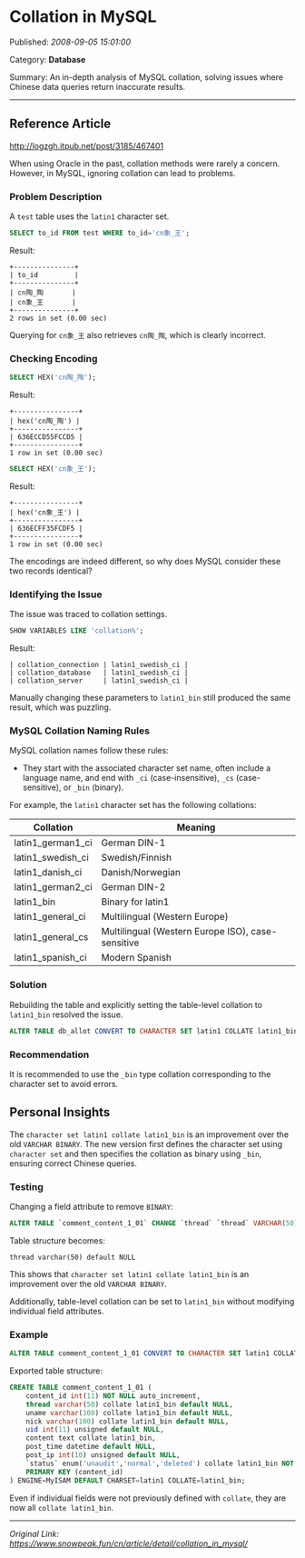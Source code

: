 # Collation in MySQL

Published: *2008-09-05 15:01:00*

Category: __Database__

Summary: An in-depth analysis of MySQL collation, solving issues where Chinese data queries return inaccurate results.

---------

## Reference Article

<http://logzgh.itpub.net/post/3185/467401>

When using Oracle in the past, collation methods were rarely a concern. However, in MySQL, ignoring collation can lead to problems.

### Problem Description

A `test` table uses the `latin1` character set.

```sql
SELECT to_id FROM test WHERE to_id='cn象_王';
```

Result:

```plaintext
+---------------+
| to_id         |
+---------------+
| cn陶_陶       |
| cn象_王       |
+---------------+
2 rows in set (0.00 sec)
```

Querying for `cn象_王` also retrieves `cn陶_陶`, which is clearly incorrect.

### Checking Encoding

```sql
SELECT HEX('cn陶_陶');
```

Result:

```plaintext
+----------------+
| hex('cn陶_陶') |
+----------------+
| 636ECCD55FCCD5 |
+----------------+
1 row in set (0.00 sec)
```

```sql
SELECT HEX('cn象_王');
```

Result:

```plaintext
+----------------+
| hex('cn象_王') |
+----------------+
| 636ECFF35FCDF5 |
+----------------+
1 row in set (0.00 sec)
```

The encodings are indeed different, so why does MySQL consider these two records identical?

### Identifying the Issue

The issue was traced to collation settings.

```sql
SHOW VARIABLES LIKE 'collation%';
```

Result:

```plaintext
| collation_connection | latin1_swedish_ci |
| collation_database   | latin1_swedish_ci |
| collation_server     | latin1_swedish_ci |
```

Manually changing these parameters to `latin1_bin` still produced the same result, which was puzzling.

### MySQL Collation Naming Rules

MySQL collation names follow these rules:

- They start with the associated character set name, often include a language name, and end with `_ci` (case-insensitive), `_cs` (case-sensitive), or `_bin` (binary).

For example, the `latin1` character set has the following collations:

| Collation          | Meaning               |
|--------------------|-----------------------|
| latin1_german1_ci  | German DIN-1         |
| latin1_swedish_ci  | Swedish/Finnish      |
| latin1_danish_ci   | Danish/Norwegian     |
| latin1_german2_ci  | German DIN-2         |
| latin1_bin         | Binary for latin1    |
| latin1_general_ci  | Multilingual (Western Europe) |
| latin1_general_cs  | Multilingual (Western Europe ISO), case-sensitive |
| latin1_spanish_ci  | Modern Spanish       |

### Solution

Rebuilding the table and explicitly setting the table-level collation to `latin1_bin` resolved the issue.

```sql
ALTER TABLE db_allot CONVERT TO CHARACTER SET latin1 COLLATE latin1_bin;
```

### Recommendation

It is recommended to use the `_bin` type collation corresponding to the character set to avoid errors.

## Personal Insights

The `character set latin1 collate latin1_bin` is an improvement over the old `VARCHAR BINARY`. The new version first defines the character set using `character set` and then specifies the collation as binary using `_bin`, ensuring correct Chinese queries.

### Testing

Changing a field attribute to remove `BINARY`:

```sql
ALTER TABLE `comment_content_1_01` CHANGE `thread` `thread` VARCHAR(50) DEFAULT NULL;
```

Table structure becomes:

```plaintext
thread varchar(50) default NULL
```

This shows that `character set latin1 collate latin1_bin` is an improvement over the old `VARCHAR BINARY`.

Additionally, table-level collation can be set to `latin1_bin` without modifying individual field attributes.

### Example

```sql
ALTER TABLE comment_content_1_01 CONVERT TO CHARACTER SET latin1 COLLATE latin1_bin;
```

Exported table structure:

```sql
CREATE TABLE comment_content_1_01 (
    content_id int(11) NOT NULL auto_increment,
    thread varchar(50) collate latin1_bin default NULL,
    uname varchar(100) collate latin1_bin default NULL,
    nick varchar(100) collate latin1_bin default NULL,
    uid int(11) unsigned default NULL,
    content text collate latin1_bin,
    post_time datetime default NULL,
    post_ip int(10) unsigned default NULL,
    `status` enum('unaudit','normal','deleted') collate latin1_bin NOT NULL default 'unaudit',
    PRIMARY KEY (content_id)
) ENGINE=MyISAM DEFAULT CHARSET=latin1 COLLATE=latin1_bin;
```

Even if individual fields were not previously defined with `collate`, they are now all `collate latin1_bin`.

---
*Original Link: https://www.snowpeak.fun/cn/article/detail/collation_in_mysql/*
